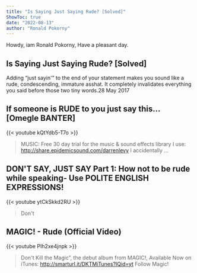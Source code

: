 ```yaml
---
title: "Is Saying Just Saying Rude? [Solved]"
ShowToc: true 
date: "2022-08-13"
author: "Ronald Pokorny" 
---
```


Howdy, iam Ronald Pokorny, Have a pleasant day.
## Is Saying Just Saying Rude? [Solved]
Adding “just sayin'” to the end of your statement makes you sound like a rude, condescending, immature asshat. It completely invalidates everything you said before those two tiny words.28 May 2017

## If someone is RUDE to you just say this... [Omegle BANTER]
{{< youtube kQtYdb5-T7o >}}
>MUSIC: Free 30 day trial for the music & sound effects library I use: http://share.epidemicsound.com/darrenlevy I accidentally ...

## DON'T SAY, JUST SAY Part 1:  How not to be rude while speaking- Use POLITE ENGLISH EXPRESSIONS!
{{< youtube ytCkSkkd2RU >}}
>Don't 

## MAGIC! - Rude (Official Video)
{{< youtube PIh2xe4jnpk >}}
>Don't Kill the Magic”, the debut album from MAGIC!, Available Now on iTunes: http://smarturl.it/DKTMiTunes?IQid=yt Follow Magic!

